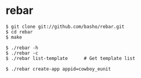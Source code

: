 # rebar

    $ git clone git://github.com/basho/rebar.git
    $ cd rebar
    $ make

    $ ./rebar -h
    $ ./rebar -c
    $ ./rebar list-template      # Get template list

    $ ./rebar create-app appid=cowboy_eunit
